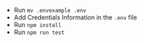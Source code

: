 - Run `mv .envexample .env`
- Add Credentials Information in the `.env` file
- Run `npm install`
- Run `npm run test`